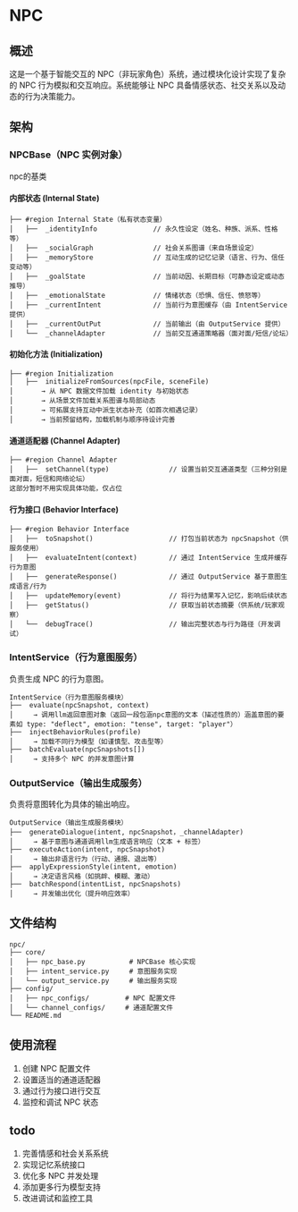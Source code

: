 # NPC

## 概述
这是一个基于智能交互的 NPC（非玩家角色）系统，通过模块化设计实现了复杂的 NPC 行为模拟和交互响应。系统能够让 NPC 具备情感状态、社交关系以及动态的行为决策能力。

## 架构

### NPCBase（NPC 实例对象）
npc的基类

#### 内部状态 (Internal State)
```
├── #region Internal State（私有状态变量）
│   ├──  _identityInfo              // 永久性设定（姓名、种族、派系、性格等）
│   ├──  _socialGraph               // 社会关系图谱（来自场景设定）
│   ├──  _memoryStore               // 互动生成的记忆记录（语言、行为、信任变动等）
│   ├──  _goalState                 // 当前动因、长期目标（可静态设定或动态推导）
│   ├──  _emotionalState            // 情绪状态（恐惧、信任、愤怒等）
│   ├──  _currentIntent             // 当前行为意图缓存（由 IntentService 提供）
│   ├──  _currentOutPut             // 当前输出（由 OutputService 提供）
│   └──  _channelAdapter            // 当前交互通道策略器（面对面/短信/论坛）
```

#### 初始化方法 (Initialization)
```
├── #region Initialization
│   ├──  initializeFromSources(npcFile, sceneFile)
│       → 从 NPC 数据文件加载 identity 与初始状态
│       → 从场景文件加载关系图谱与局部动态
│       → 可拓展支持互动中派生状态补充（如首次相遇记录）
│       → 当前预留结构，加载机制与顺序待设计完善
```

#### 通道适配器 (Channel Adapter)
```
├── #region Channel Adapter
│   ├──  setChannel(type)               // 设置当前交互通道类型（三种分别是面对面，短信和网络论坛）
这部分暂时不用实现具体功能，仅占位

```

#### 行为接口 (Behavior Interface)
```
├── #region Behavior Interface
│   ├──  toSnapshot()                   // 打包当前状态为 npcSnapshot（供服务使用）
│   ├──  evaluateIntent(context)        // 通过 IntentService 生成并缓存行为意图
│   ├──  generateResponse()             // 通过 OutputService 基于意图生成语言/行为
│   ├──  updateMemory(event)            // 将行为结果写入记忆，影响后续状态
│   ├──  getStatus()                    // 获取当前状态摘要（供系统/玩家观察）
│   └──  debugTrace()                   // 输出完整状态与行为路径（开发调试）
```

### IntentService（行为意图服务）
负责生成 NPC 的行为意图。

```
IntentService（行为意图服务模块）
├──  evaluate(npcSnapshot, context)
│     → 调用llm返回意图对象（返回一段包涵npc意图的文本（描述性质的）涵盖意图的要素如 type: "deflect", emotion: "tense", target: "player"）
├──  injectBehaviorRules(profile)
│     → 加载不同行为模型（如谨慎型、攻击型等）
├──  batchEvaluate(npcSnapshots[])
│     → 支持多个 NPC 的并发意图计算
```

### OutputService（输出生成服务）
负责将意图转化为具体的输出响应。

```
OutputService（输出生成服务模块）
├──  generateDialogue(intent, npcSnapshot，_channelAdapter)
│     → 基于意图与通道调用llm生成语言响应（文本 + 标签）
├──  executeAction(intent, npcSnapshot)
│     → 输出非语言行为（行动、通报、退出等）
├──  applyExpressionStyle(intent, emotion)
│     → 决定语言风格（如挑衅、模糊、激动）
├──  batchRespond(intentList, npcSnapshots)
│     → 并发输出优化（提升响应效率）
```

## 文件结构

```
npc/
├── core/
│   ├── npc_base.py           # NPCBase 核心实现
│   ├── intent_service.py     # 意图服务实现
│   └── output_service.py     # 输出服务实现
├── config/
│   ├── npc_configs/         # NPC 配置文件
│   └── channel_configs/     # 通道配置文件
└── README.md
```

## 使用流程

1. 创建 NPC 配置文件
2. 设置适当的通道适配器
3. 通过行为接口进行交互
4. 监控和调试 NPC 状态

## todo

1. 完善情感和社会关系系统
2. 实现记忆系统接口
3. 优化多 NPC 并发处理
4. 添加更多行为模型支持
5. 改进调试和监控工具